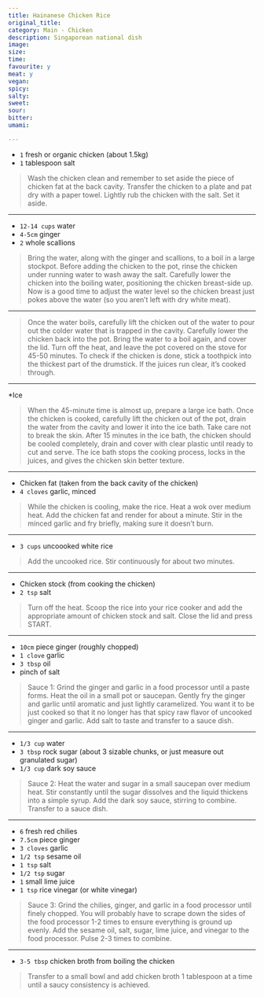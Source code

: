 ```yaml
---
title: Hainanese Chicken Rice
original_title:
category: Main - Chicken
description: Singaporean national dish
image:
size:
time:
favourite: y
meat: y
vegan:
spicy:
salty:
sweet:
sour:
bitter:
umami:

---
```


* `1` fresh or organic chicken (about 1.5kg)
* `1` tablespoon salt

>Wash the chicken clean and remember to set aside the piece of chicken fat at the back cavity. Transfer the chicken to a plate and pat dry with a paper towel. Lightly rub the chicken with the salt. Set it aside.

---

* `12-14 cups` water
* `4-5cm` ginger
* `2` whole scallions

>Bring the water, along with the ginger and scallions, to a boil in a large stockpot. Before adding the chicken to the pot, rinse the chicken under running water to wash away the salt. Carefully lower the chicken into the boiling water, positioning the chicken breast-side up. Now is a good time to adjust the water level so the chicken breast just pokes above the water (so you aren’t left with dry white meat).

---

>Once the water boils, carefully lift the chicken out of the water to pour out the colder water that is trapped in the cavity. Carefully lower the chicken back into the pot. Bring the water to a boil again, and cover the lid. Turn off the heat, and leave the pot covered on the stove for 45-50 minutes. To check if the chicken is done, stick a toothpick into the thickest part of the drumstick. If the juices run clear, it’s cooked through.

---

*Ice

>When the 45-minute time is almost up, prepare a large ice bath. Once the chicken is cooked, carefully lift the chicken out of the pot, drain the water from the cavity and lower it into the ice bath. Take care not to break the skin. After 15 minutes in the ice bath, the chicken should be cooled completely, drain and cover with clear plastic until ready to cut and serve. The ice bath stops the cooking process, locks in the juices, and gives the chicken skin better texture.

---

* Chicken fat (taken from the back cavity of the chicken)
* `4 cloves` garlic, minced

>While the chicken is cooling, make the rice. Heat a wok over medium heat. Add the chicken fat and render for about a minute. Stir in the minced garlic and fry briefly, making sure it doesn’t burn.

---

* `3 cups` uncoooked white rice

>Add the uncooked rice. Stir continuously for about two minutes.

---

* Chicken stock (from cooking the chicken)
* `2 tsp` salt

>Turn off the heat. Scoop the rice into your rice cooker and add the appropriate amount of chicken stock and salt. Close the lid and press START.

---

* `10cm` piece ginger (roughly chopped)
* `1 clove` garlic
* `3 tbsp` oil
* pinch of salt

>Sauce 1: Grind the ginger and garlic in a food processor until a paste forms. Heat the oil in a small pot or saucepan. Gently fry the ginger and garlic until aromatic and just lightly caramelized. You want it to be just cooked so that it no longer has that spicy raw flavor of uncooked ginger and garlic. Add salt to taste and transfer to a sauce dish.

---

* `1/3 cup` water
* `3 tbsp` rock sugar (about 3 sizable chunks, or just measure out granulated sugar)
* `1/3 cup` dark soy sauce

>Sauce 2: Heat the water and sugar in a small saucepan over medium heat. Stir constantly until the sugar dissolves and the liquid thickens into a simple syrup. Add the dark soy sauce, stirring to combine. Transfer to a sauce dish.

---

* `6` fresh red chilies
* `7.5cm` piece ginger
* `3 cloves` garlic
* `1/2 tsp` sesame oil
* `1 tsp` salt
* `1/2 tsp` sugar
* `1` small lime juice
* `1 tsp` rice vinegar (or white vinegar)

>Sauce 3: Grind the chilies, ginger, and garlic in a food processor until finely chopped. You will probably have to scrape down the sides of the food processor 1-2 times to ensure everything is ground up evenly. Add the sesame oil, salt, sugar, lime juice, and vinegar to the food processor. Pulse 2-3 times to combine.

---

* `3-5 tbsp` chicken broth from boiling the chicken

>Transfer to a small bowl and add chicken broth 1 tablespoon at a time until a saucy consistency is achieved.